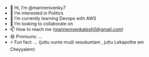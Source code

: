 - 👋 Hi, I’m @marinenivenky7
- 👀 I’m interested in Politics
- 🌱 I’m currently learning Devops with AWS
- 💞️ I’m looking to collaborate on 
- 📫 How to reach me (marinenivenkatesh0@gmail.com)
- 😄 Pronouns: ...
- ⚡ Fun fact: ... (juttu vunte mudi vesukuntam , juttu Lekapothe em Cheyyalem)

<!---
marinenivenky7/marinenivenky7 is a ✨ special ✨ repository because its `README.md` (this file) appears on your GitHub profile.
You can click the Preview link to take a look at your changes.
--->
